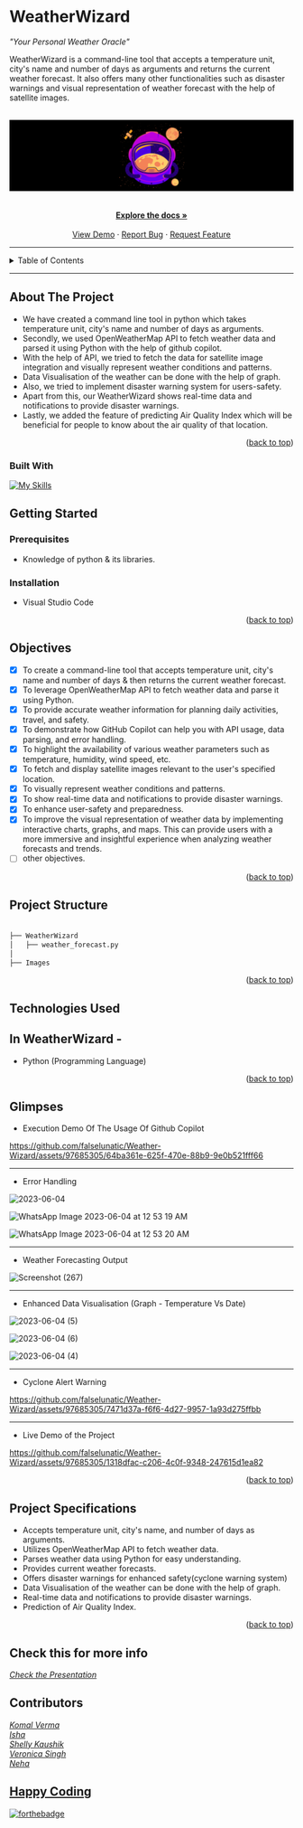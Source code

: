 # WeatherWizard

<i>"Your Personal Weather Oracle"</i>

WeatherWizard is a command-line tool that accepts a temperature unit, city's name and number of days as arguments and returns the current weather forecast. It also offers many other functionalities such as disaster warnings and visual representation of weather forecast with the help of satellite images.
<br/>
<a name="readme-top"></a>

<br />
<div align="center">
  <a href="#">
    <img src="Images/logo.png" alt="background">
  </a>

<p align="center">
    <br />
    <a href="https://github.com/falselunatic/Weather-Wizard"><strong>Explore the docs »</strong></a>
    <br />
    <br />
    <a href="https://github.com/falselunatic/Weather-Wizard">View Demo</a>
    ·
    <a href="https://github.com/falselunatic/Weather-Wizard/issues">Report Bug</a>
    ·
    <a href="https://github.com/falselunatic/Weather-Wizard/issues">Request Feature</a>
  </p>
</div>

---

<!-- TABLE OF CONTENTS -->
<details>
  <summary>Table of Contents</summary>
  <ol>
    <li>
      <a href="#about-the-project">About The Project</a>
      <ul>
        <li><a href="#built-with">Built With</a></li>
      </ul>
    </li>
    <li>
      <a href="#getting-started">Getting Started</a>
      <ul>
        <li><a href="#prerequisites">Prerequisites</a></li>
        <li><a href="#installation">Installation</a></li>
      </ul>
    </li>
    <li><a href="#project-structure">Project Structure</a></li>
    <li><a href="#objectives">Objectives</a></li>
    <li><a href="#technologies-used">Technologies Used</a></li>
    <li><a href="#glimpses">Glimpses</a></li>
    <li><a href="#project-specifications">Project Specifications</a></li>
    <li><a href="#happy-coding">Happy Coding</a></li>
  </ol>
</details>

---

<!-- ABOUT THE PROJECT -->
## About The Project

- We have created a command line tool in python which takes temperature unit, city's name and number of days as arguments.
- Secondly, we  used OpenWeatherMap API to fetch weather data and parsed it using Python with the help of github copilot.
- With the help of API, we tried to fetch the data for satellite image integration and visually represent weather conditions and patterns.
- Data Visualisation of the weather can be done with the help of graph.
- Also, we tried to implement disaster warning system for users-safety.
- Apart from this, our WeatherWizard shows real-time data and notifications to provide disaster warnings.
- Lastly, we added the feature of predicting Air Quality Index which will be beneficial for people to know about the air quality of that location.


<!-- about -->

<p align="right">(<a href="#readme-top">back to top</a>)</p>

### Built With

[![My Skills](https://skillicons.dev/icons?i=python)](https://skillicons.dev)

<!-- GETTING STARTED -->

## Getting Started

### Prerequisites

- Knowledge of python & its libraries.

### Installation

- Visual Studio Code


<p align="right">(<a href="#readme-top">back to top</a>)</p>

## Objectives

- [x] To create a command-line tool that accepts temperature unit, city's name and number of days & then returns the current weather forecast.
- [x] To leverage OpenWeatherMap API to fetch weather data and parse it using Python.
- [x] To provide accurate weather information for planning daily activities, travel, and safety.
- [x] To demonstrate how GitHub Copilot can help you with API usage, data parsing, and error handling.
- [x] To highlight the availability of various weather parameters such as temperature, humidity, wind speed, etc.
- [x] To fetch and display satellite images relevant to the user's specified location.
- [x] To visually represent weather conditions and patterns.
- [x] To show real-time data and notifications to provide disaster warnings.
- [x] To enhance user-safety and preparedness.
- [x] To improve the visual representation of weather data by implementing interactive charts, graphs, and maps. This can provide users with a more immersive and insightful experience when analyzing weather forecasts and trends.
- [ ] other objectives.

<p align="right">(<a href="#readme-top">back to top</a>)</p>

## Project Structure

```

├── WeatherWizard
│   ├── weather_forecast.py
│   
├── Images

```

<p align="right">(<a href="#readme-top">back to top</a>)</p>

## Technologies Used 

## In WeatherWizard -

- Python (Programming Language)

<p align="right">(<a href="#readme-top">back to top</a>)</p>

## Glimpses

- Execution Demo Of The Usage Of Github Copilot

https://github.com/falselunatic/Weather-Wizard/assets/97685305/64ba361e-625f-470e-88b9-9e0b521fff66

---

- Error Handling

![2023-06-04](https://github.com/falselunatic/Weather-Wizard/assets/97685305/d172d744-2a38-4b36-b343-9c059c5461a6)

![WhatsApp Image 2023-06-04 at 12 53 19 AM](https://github.com/falselunatic/Weather-Wizard/assets/97685305/d4da4900-b6e9-4eab-ae9a-5a8fb013b88f)

![WhatsApp Image 2023-06-04 at 12 53 20 AM](https://github.com/falselunatic/Weather-Wizard/assets/97685305/e255173b-a4a0-4993-9fae-35ea17ead1bc)

---

- Weather Forecasting Output

![Screenshot (267)](https://github.com/falselunatic/Weather-Wizard/assets/97685305/81281086-eb65-46cc-b5f3-70d998debe69)

---

- Enhanced Data Visualisation (Graph - Temperature Vs Date)

![2023-06-04 (5)](https://github.com/falselunatic/Weather-Wizard/assets/97685305/4af640a8-f8ff-40ea-b0cb-4cadbfdd68d2)


![2023-06-04 (6)](https://github.com/falselunatic/Weather-Wizard/assets/97685305/9574e72a-6f8f-4f32-b89e-fe9ef3b84d3f)


![2023-06-04 (4)](https://github.com/falselunatic/Weather-Wizard/assets/97685305/adf4d0c0-415a-41f6-8133-5f317d09d770)

---

- Cyclone Alert Warning

https://github.com/falselunatic/Weather-Wizard/assets/97685305/7471d37a-f6f6-4d27-9957-1a93d275ffbb

---

- Live Demo of the Project

https://github.com/falselunatic/Weather-Wizard/assets/97685305/1318dfac-c206-4c0f-9348-247615d1ea82


<p align="right">(<a href="#readme-top">back to top</a>)</p>


## Project Specifications

- Accepts temperature unit, city's name, and number of days as arguments.
- Utilizes OpenWeatherMap API to fetch weather data.
- Parses weather data using Python for easy understanding.
- Provides current weather forecasts.
- Offers disaster warnings for enhanced safety(cyclone warning system)
- Data Visualisation of the weather can be done with the help of graph.
- Real-time data and notifications to provide disaster warnings.
- Prediction of Air Quality Index.

<p align="right">(<a href="#readme-top">back to top</a>)</p>


## Check this for more info
<a href="https://www.canva.com/design/DAFksUUuFcw/IiCIiOUeVbViLD-nRc7GIg/view?utm_content=DAFksUUuFcw&utm_campaign=designshare&utm_medium=link&utm_source=publishsharelink">
  <i> Check the Presentation </i>
</a>
</br>

## Contributors

<a href="https://github.com/komalverma04">
  <i> Komal Verma </i><br/>
<a href="https://github.com/falselunatic">
  <i> Isha </i><br/>
<a href="https://github.com/Shelly0041">
  <i> Shelly Kaushik </i><br/>
<a href="https://github.com/Veronica2003">
  <i> Veronica Singh</i><br/>
<a href="https://github.com/neh21">
  <i> Neha </i> <br/>

## Happy Coding

[![forthebadge](https://forthebadge.com/images/badges/built-with-love.svg)](https://forthebadge.com)

